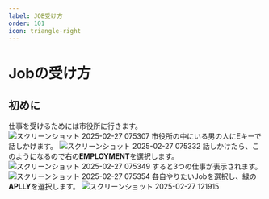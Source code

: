 ```yaml
---
label: JOB受け方
order: 101
icon: triangle-right
---
```


# Jobの受け方
## 初めに
仕事を受けるためには市役所に行きます。
![スクリーンショット 2025-02-27 075307](https://github.com/user-attachments/assets/1500208b-e25c-4802-a88a-0dad4ec038ba)
市役所の中にいる男の人にEキーで話しかけます。
![スクリーンショット 2025-02-27 075332](https://github.com/user-attachments/assets/b9850803-6770-484a-9ff5-b3120dd593c1)
話しかけたら、このようになるので右の**EMPLOYMENT**を選択します。
![スクリーンショット 2025-02-27 075349](https://github.com/user-attachments/assets/e0e420b0-bbf1-45bd-b8e7-90f9b88b9e63)
すると3つの仕事が表示されます。
![スクリーンショット 2025-02-27 075354](https://github.com/user-attachments/assets/bf0642bf-b93a-4cbb-9e41-1b5f4a10bcda)
各自やりたいJobを選択し、緑の**APLLY**を選択します。
![スクリーンショット 2025-02-27 121915](https://github.com/user-attachments/assets/7ef4381d-8476-4ae8-863e-ae922e3ae636)
